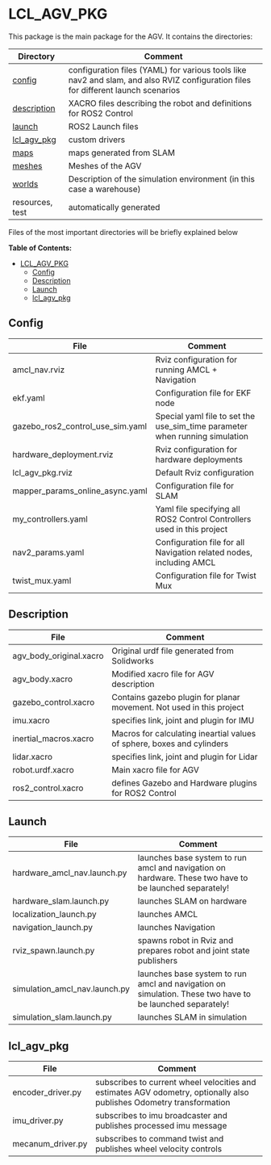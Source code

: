 # LCL_AGV_PKG
This package is the main package for the AGV. It contains the directories:

| Directory | Comment |
| --- | --- |
| [config](/ros2_ws/src/lcl_agv_pkg/config/) | configuration files (YAML) for various tools like nav2 and slam, and also RVIZ configuration files for different launch scenarios |
| [description](/ros2_ws/src/lcl_agv_pkg/description/) | XACRO files describing the robot and definitions for ROS2 Control |
| [launch](/ros2_ws/src/lcl_agv_pkg/launch/) | ROS2 Launch files |
| [lcl_agv_pkg](/ros2_ws/src/lcl_agv_pkg/lcl_agv_pkg/) | custom drivers |
| [maps](/ros2_ws/src/lcl_agv_pkg/maps/) | maps generated from SLAM |
| [meshes](/ros2_ws/src/lcl_agv_pkg/meshes/) | Meshes of the AGV |
| [worlds](/ros2_ws/src/lcl_agv_pkg/worlds/) | Description of the simulation environment (in this case a warehouse) |
| resources, test | automatically generated |

Files of the most important directories will be briefly explained below

**Table of Contents:**
- [LCL\_AGV\_PKG](#lcl_agv_pkg)
  - [Config](#config)
  - [Description](#description)
  - [Launch](#launch)
  - [lcl\_agv\_pkg](#lcl_agv_pkg-1)


## Config
| File | Comment |
| --- | --- |
| amcl_nav.rviz | Rviz configuration for running AMCL + Navigation |
| ekf.yaml | Configuration file for EKF node |
| gazebo_ros2_control_use_sim.yaml | Special yaml file to set the use_sim_time parameter when running simulation |
| hardware_deployment.rviz | Rviz configuration for hardware deployments |
| lcl_agv_pkg.rviz | Default Rviz configuration |
| mapper_params_online_async.yaml | Configuration file for SLAM |
| my_controllers.yaml | Yaml file specifying all ROS2 Control Controllers used in this project |
| nav2_params.yaml | Configuration file for all Navigation related nodes, including AMCL |
| twist_mux.yaml | Configuration file for Twist Mux |

## Description
| File | Comment |
| --- | --- |
| agv_body_original.xacro | Original urdf file generated from Solidworks |
| agv_body.xacro | Modified xacro file for AGV description |
| gazebo_control.xacro | Contains gazebo plugin for planar movement. Not used in this project |
| imu.xacro | specifies link, joint and plugin for IMU |
| inertial_macros.xacro | Macros for calculating ineartial values of sphere, boxes and cylinders |
| lidar.xacro | specifies link, joint and plugin for Lidar |
| robot.urdf.xacro | Main xacro file for AGV |
| ros2_control.xacro | defines Gazebo and Hardware plugins for ROS2 Control |

## Launch
| File | Comment |
| --- | --- |
| hardware_amcl_nav.launch.py | launches base system to run amcl and navigation on hardware. These two have to be launched separately! |
| hardware_slam.launch.py | launches SLAM on hardware |
| localization_launch.py | launches AMCL |
| navigation_launch.py | launches Navigation |
| rviz_spawn.launch.py | spawns robot in Rviz and prepares robot and joint state publishers |
| simulation_amcl_nav.launch.py | launches base system to run amcl and navigation on simulation. These two have to be launched separately! |
| simulation_slam.launch.py | launches SLAM in simulation |

## lcl_agv_pkg
| File | Comment |
| --- | --- |
| encoder_driver.py | subscribes to current wheel velocities and estimates AGV odometry, optionally also publishes Odometry transformation |
| imu_driver.py | subscribes to imu broadcaster and publishes processed imu message |
| mecanum_driver.py | subscribes to command twist and publishes wheel velocity controls |



